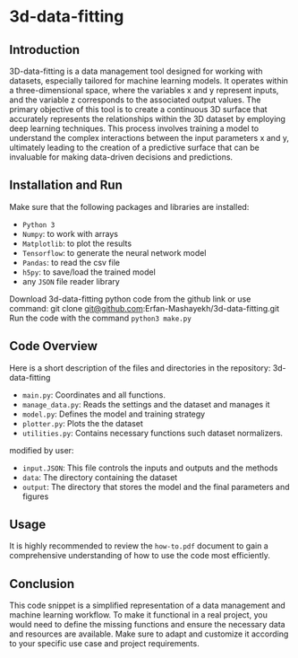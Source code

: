 # 3d-data-fitting

## Introduction

3D-data-fitting is a data management tool designed for working with datasets, especially tailored for machine learning models. It operates within a three-dimensional space, where the variables x and y represent inputs, and the variable z corresponds to the associated output values. The primary objective of this tool is to create a continuous 3D surface that accurately represents the relationships within the 3D dataset by employing deep learning techniques. This process involves training a model to understand the complex interactions between the input parameters x and y, ultimately leading to the creation of a predictive surface that can be invaluable for making data-driven decisions and predictions.

## Installation and Run
Make sure that the following packages and libraries are installed:
- `Python 3`
- `Numpy`: to work with arrays
- `Matplotlib`: to plot the results
- `Tensorflow`: to generate the neural network model
- `Pandas`: to read the csv file
- `h5py`: to save/load the trained model
- any `JSON` file reader library

Download 3d-data-fitting python code from the github link or use command: git clone git@github.com:Erfan-Mashayekh/3d-data-fitting.git
Run the code with the command `python3 make.py`

## Code Overview

Here is a short description of the files and directories in the repository: 3d-data-fitting
- `main.py`: Coordinates and all functions.
- `manage_data.py`: Reads the settings and the dataset and manages it
- `model.py`: Defines the model and training strategy
- `plotter.py`: Plots the the dataset
- `utilities.py`: Contains necessary functions such dataset normalizers.

modified by user:
- `input.JSON`: This file controls the inputs and outputs and the methods
- `data`: The directory containing the dataset
- `output`: The directory that stores the model and the final parameters and figures

## Usage

It is highly recommended to review the `how-to.pdf` document to gain a comprehensive understanding of how to use the code most efficiently.

## Conclusion

This code snippet is a simplified representation of a data management and machine learning workflow. To make it functional in a real project, you would need to define the missing functions and ensure the necessary data and resources are available. Make sure to adapt and customize it according to your specific use case and project requirements.
